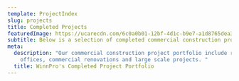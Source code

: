 ```yaml
---
template: ProjectIndex
slug: projects
title: Completed Projects
featuredImage: https://ucarecdn.com/6c0a0b01-12bf-4d1c-b9e7-a1d8765dea32/
subtitle: Below is a selection of completed commercial construction projects
meta:
  description: "Our commercial construction project portfolio include restaurants,
    offices, commercial renovations and large scale projects. "
  title: WinnPro's Completed Project Portfolio
---
```

